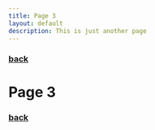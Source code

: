 ```yaml
---
title: Page 3
layout: default
description: This is just another page
---
```


### [back](./)

# Page 3

### [back](./)

